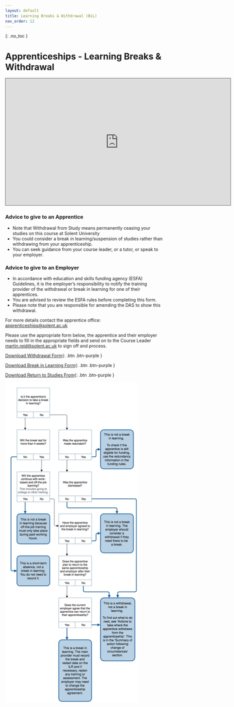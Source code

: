 ```yaml
---
layout: default
title: Learning Breaks & Withdrawal (BiL)
nav_order: 12
---
```


{: .no_toc }

# Apprenticeships - Learning Breaks & Withdrawal

<iframe src="https://solent.cloud.panopto.eu/Panopto/Pages/Embed.aspx?id=c3c0677e-d2e5-4dbc-b893-adc500bd3a86&autoplay=false&offerviewer=true&showtitle=true&showbrand=true&captions=true&interactivity=all" height="405" width="720" style="border: 1px solid #464646;" allowfullscreen allow="autoplay"></iframe>

### Advice to give to an Apprentice

* Note that Withdrawal from Study means permanently ceasing your studies on this course at Solent University
* You could consider a break in learning/suspension of studies rather than withdrawing from your apprenticeship.
* You can seek guidance from your course leader, or a tutor, or speak to your employer.

### Advice to give to an Employer

* In accordance with education and skills funding agency (ESFA) Guidelines, it is the employer’s responsibility to notify the training provider of the withdrawal or break in learning for one of their apprentices.
* You are advised to review the ESFA rules before completing this form.
* Please note that you are responsible for amending the DAS to show this withdrawal.


For more details contact the apprentice office: apprenticeships@solent.ac.uk

Please use the appropriate form below, the apprentice and their employer needs to fill in the appropriate fields and send on to the Course Leader martin.reid@solent.ac.uk to sign off and process.

[Download Withdrawal Form](https://github.com/martinsolent/solent_store/raw/main/docs/Apprenticed_withdrawal.docx){: .btn .btn-purple } 

[Download Break in Learning Form](https://github.com/martinsolent/solent_store/raw/main/docs/BiL.docx){: .btn .btn-purple } 


[Download Return to Studies From](https://github.com/martinsolent/solent_store/raw/main/docs/APPRENTICESHIP%20RETURN%20FROM%20BREAK%20IN%20LEARNING.docx){: .btn .btn-purple } 

![](./images/Withdrawal.png)

 



